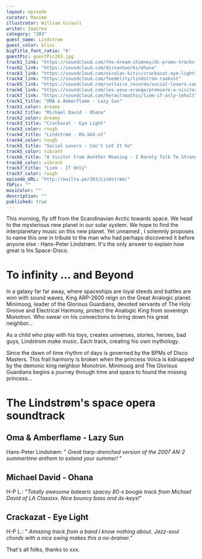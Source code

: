 ```yaml
---
layout: episode
curator: Maxime
illustrator: William Girault
writer: ImaCrea
category: "203"
guest_name: Lindstrøm
guest_color: bliss
bigTitle_font_ratio: "6"
guestPic: guestPic203.jpg
track1_link: "https://soundcloud.com/the-dream-chimney/dc-promo-tracks-8-oma-amberflame-lazy-sun"
track2_link: "https://soundcloud.com/distantworks/ohana"
track3_link: "https://soundcloud.com/nicolas-kitic/crackazat-eye-light"
track4_link: "https://soundcloud.com/feedelity/lindstrom-raakost"
track5_link: "https://soundcloud.com/voltaire_records/social-lovers-cant-let-it-go"
track6_link: "https://soundcloud.com/les-yeux-orange/premiere-a-visitor-from-another-meaning-i-rarely-talk-to-strangers"
track7_link: "https://soundcloud.com/heraultmathis/liem-if-only-lehult"
track1_title: "OMA & Amberflame - Lazy Sun"
track1_color: dreamy
track2_title: "Michael David - Ohana"
track2_color: dreamy
track3_title: "Crackazat - Eye Light"
track3_color: rough
track4_title: "Lindstrøm - Rà-àkõ-st"
track4_color: rough
track5_title: "Social Lovers - Can't Let It Go"
track5_color: vibrant
track6_title: "A Visitor From Another Meaning - I Rarely Talk To Strangers"
track6_color: vibrant
track7_title: "Liem - If Only"
track7_color: rough
episode_URL: "http://mailta.pe/203/Lindstrøm/"
fbPic: ""
musiColor: ""
description: ""
published: true
---
```



<p id="introduction">This morning, fly off from the Scandinavian Arctic towards space. We head to the mysterious new planet in our solar system. We hope to find the interplanetary music on this new planet. Yet unnamed , I solemnly proposes to name this one in tribute to the man who had perhaps discovered it before anyone else : Hans-Peter Lindstrøm. It's the only answer to explain how great is his Space-Disco. </p>

# To infinity ... and Beyond

In a galaxy far far away, where spaceships are loyal steeds and battles are won with sound waves, King ARP-2600 reign on the Great Analogic planet. Minimoog, leader of the Glorious Guardians, devoted servants of The Holy Groove and Electrical Harmony, protect the Analogic King from sovereign Monotron. Who swear on his connections to bring down his great neighbor... 

As a child who play with his toys, creates universes, stories, heroes, bad guys, Lindstrom make music. Each track, creating his own mythology. 

Since the dawn of time rhythm of days is governed by the BPMs of Disco Masters. This frail harmony is broken when the princess Volca is kidnapped by the demonic king neighbor Monotron. Minimoog and The Glorious Guardians begins a journey through time and space to found the missing princess... 

# The Lindstrøm's space opera soundtrack
 
## Oma & Amberflame - Lazy Sun
Hans-Peter Lindstrøm: " _Great harp-drenched version of the 2007 AN-2 summertime anthem to extend your summer!_ "

## Michael David - Ohana
H-P L.: "_Totally awesome balearic spacey 80-s boogie track from Michael David of LA Classixx. Nice bouncy bass and dx-keys!_"

## Crackazat - Eye Light
H-P L.: " _Amazing track from a band I know nothing about. Jazz-soul chords with a nice swing makes this a no-brainer._“
 
<p id="outroduction">
That's all folks, thanks to xxx.</p>